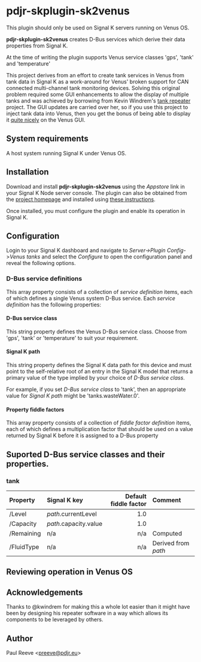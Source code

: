 # pdjr-skplugin-sk2venus

This plugin should only be used on Signal K servers running on Venus OS.

__pdjr-skplugin-sk2venus__ creates D-Bus services which derive their data
properties from Signal K.

At the time of writing the plugin supports Venus service classes 'gps',
'tank' and 'temperature'

This project derives from an effort to create tank services in Venus from
tank data in Signal K as a work-around for Venus' broken support for CAN
connected multi-channel tank monitoring devices.
Solving this original problem required some GUI enhancements to allow the
display of multiple tanks and was achieved by borrowing from Kevin Windrem's
[tank repeater](https://github.com/kwindrem/SeeLevel-N2K-Victron-VenusOS)
project.
The GUI updates are carried over her, so if you use this project to inject
tank data into Venus, then you get the bonus of being able to display it
[quite nicely](venus.png) on the Venus GUI.

## System requirements

A host system running Signal K under Venus OS.

## Installation

Download and install __pdjr-skplugin-sk2venus__ using the _Appstore_
link in your Signal K Node server console.
The plugin can also be obtained from the 
[project homepage](https://github.com/preeve9534/pdjr-skplugin-sk2venus)
and installed using
[these instructions](https://github.com/SignalK/signalk-server-node/blob/master/SERVERPLUGINS.md).

Once installed, you must configure the plugin and enable its operation
in Signal K.

## Configuration

Login to your Signal K dashboard and navigate to
_Server->Plugin Config_->_Venus tanks_ and select the _Configure_
to open the configuration panel and reveal the following options.


### D-Bus service definitions

This array property consists of a collection of *service definition*
items, each of which defines a single Venus system D-Bus service.
Each *service definition* has the following properties:

#### D-Bus service class

This string property defines the Venus D-Bus service class.
Choose from 'gps', 'tank' or 'temperature' to suit your requirement.

#### Signal K path

This string property defines the Signal K data path for this device and
must point to the self-relative root of an entry in the Signal K model
that returns a primary value of the type implied by your choice of
*D-Bus service class*.

For example, if you set *D-Bus service class* to 'tank', then an
appropriate value for *Signal K path* might be 'tanks.wasteWater.0'.

#### Property fiddle factors

This array property consists of a collection of *fiddle factor
definition* items, each of which defines a multiplication factor that
should be used on a value returned by Signal K before it is assigned
to a D-Bus property 

## Suported D-Bus service classes and their properties.

### tank

| Property   | Signal K key          | Default fiddle factor | Comment  |
|:-----------|:----------------------|----------------------:|:---------|
| /Level     | *path*.currentLevel   | 1.0                   |          |
| /Capacity  | *path*.capacity.value | 1.0                   |          |
| /Remaining | n/a                   | n/a                   | Computed |
| /FluidType | n/a                   | n/a                   | Derived from *path* |

## Reviewing operation in Venus OS

## Acknowledgements

Thanks to @kwindrem for making this a whole lot easier than it might have
been by designing his repeater software in a way which allows its components
to be leveraged by others.

## Author

Paul Reeve \<<preeve@pdjr.eu>\>
